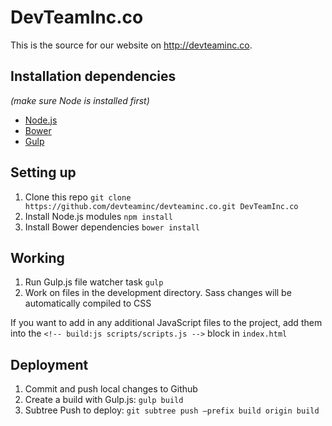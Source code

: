 # DevTeamInc.co

This is the source for our website on http://devteaminc.co.

## Installation dependencies
*(make sure Node is installed first)*

* [Node.js](http://nodejs.org/)
* [Bower](http://bower.io/)
* [Gulp](http://gulpjs.com/)

## Setting up

1. Clone this repo `git clone https://github.com/devteaminc/devteaminc.co.git DevTeamInc.co`
2. Install Node.js modules `npm install`
3. Install Bower dependencies `bower install`

##  Working

1. Run Gulp.js file watcher task `gulp`
2. Work on files in the development directory. Sass changes will be automatically compiled to CSS

If you want to add in any additional JavaScript files to the project, add them into the `<!-- build:js scripts/scripts.js -->` block in `index.html`

## Deployment


1. Commit and push local changes to Github
2. Create a build with Gulp.js: `gulp build`
2. Subtree Push to deploy: `git subtree push —prefix build origin build`
